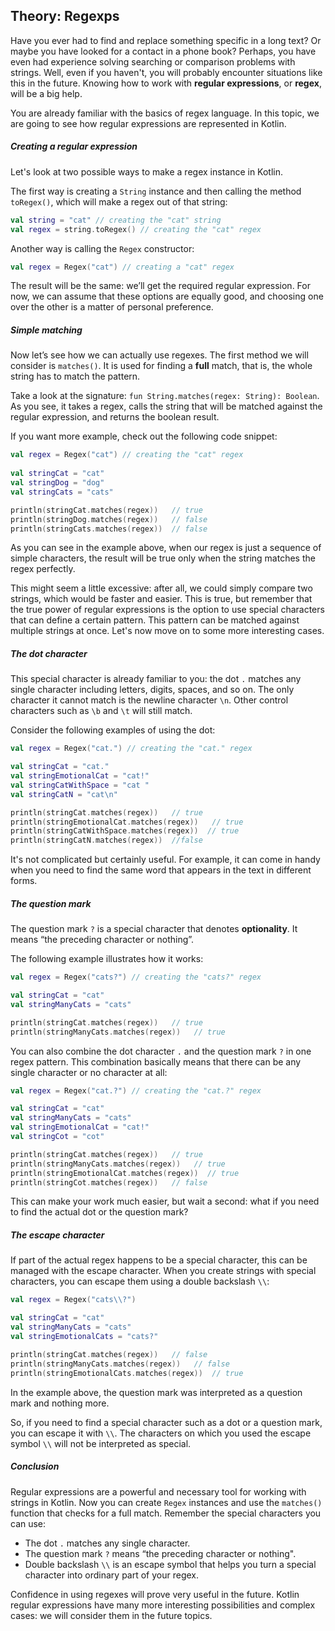 ## Theory: Regexps

Have you ever had to find and replace something specific in a long text? Or maybe you have looked for a contact in a phone book? Perhaps, you have even had experience solving searching or comparison problems with strings. Well, even if you haven't, you will probably encounter situations like this in the future. Knowing how to work with **regular expressions**, or **regex**, will be a big help.

You are already familiar with the basics of regex language. In this topic, we are going to see how regular expressions are represented in Kotlin.

##### Creating a regular expression

Let's look at two possible ways to make a regex instance in Kotlin.

The first way is creating a `String` instance and then calling the method `toRegex()`, which will make a regex out of that string:

```kotlin
val string = "cat" // creating the "cat" string
val regex = string.toRegex() // creating the "cat" regex
```

Another way is calling the `Regex` constructor:

```kotlin
val regex = Regex("cat") // creating a "cat" regex
```

The result will be the same: we’ll get the required regular expression. For now, we can assume that these options are equally good, and choosing one over the other is a matter of personal preference.

##### Simple matching

Now let’s see how we can actually use regexes. The first method we will consider is `matches()`. It is used for finding a **full** match, that is, the whole string has to match the pattern.

Take a look at the signature: `fun String.matches(regex: String): Boolean`. As you see, it takes a regex, calls the string that will be matched against the regular expression, and returns the boolean result.

If you want more example, check out the following code snippet:

```kotlin
val regex = Regex("cat") // creating the "cat" regex
    
val stringCat = "cat"
val stringDog = "dog"
val stringCats = "cats"

println(stringCat.matches(regex))   // true
println(stringDog.matches(regex))   // false
println(stringCats.matches(regex))  // false
```

As you can see in the example above, when our regex is just a sequence of simple characters, the result will be true only when the string matches the regex perfectly.

This might seem a little excessive: after all, we could simply compare two strings, which would be faster and easier. This is true, but remember that the true power of regular expressions is the option to use special characters that can define a certain pattern. This pattern can be matched against multiple strings at once. Let's now move on to some more interesting cases.

##### The dot character

This special character is already familiar to you: the dot `.` matches any single character including letters, digits, spaces, and so on. The only character it cannot match is the newline character `\n`. Other control characters such as `\b` and `\t` will still match.

Consider the following examples of using the dot:

```kotlin
val regex = Regex("cat.") // creating the "cat." regex

val stringCat = "cat."
val stringEmotionalCat = "cat!"
val stringCatWithSpace = "cat "
val stringCatN = "cat\n"

println(stringCat.matches(regex))   // true
println(stringEmotionalCat.matches(regex))   // true
println(stringCatWithSpace.matches(regex))  // true
println(stringCatN.matches(regex))  //false
```

It's not complicated but certainly useful. For example, it can come in handy when you need to find the same word that appears in the text in different forms.

##### The question mark

The question mark `?` is a special character that denotes **optionality**. It means “the preceding character or nothing”.

The following example illustrates how it works:

```kotlin
val regex = Regex("cats?") // creating the "cats?" regex

val stringCat = "cat"
val stringManyCats = "cats"

println(stringCat.matches(regex))   // true
println(stringManyCats.matches(regex))   // true
```

You can also combine the dot character `.` and the question mark `?` in one regex pattern. This combination basically means that there can be any single character or no character at all:

```kotlin
val regex = Regex("cat.?") // creating the "cat.?" regex

val stringCat = "cat"
val stringManyCats = "cats"
val stringEmotionalCat = "cat!"
val stringCot = "cot"

println(stringCat.matches(regex))   // true
println(stringManyCats.matches(regex))   // true
println(stringEmotionalCat.matches(regex))  // true
println(stringCot.matches(regex))   // false
```

This can make your work much easier, but wait a second: what if you need to find the actual dot or the question mark?

##### The escape character

If part of the actual regex happens to be a special character, this can be managed with the escape character. When you create strings with special characters, you can escape them using a double backslash `\\`:

```kotlin
val regex = Regex("cats\\?") 

val stringCat = "cat"
val stringManyCats = "cats"
val stringEmotionalCats = "cats?"

println(stringCat.matches(regex))   // false
println(stringManyCats.matches(regex))   // false
println(stringEmotionalCats.matches(regex))  // true
```

In the example above, the question mark was interpreted as a question mark and nothing more.

So, if you need to find a special character such as a dot or a question mark, you can escape it with `\\`. The characters on which you used the escape symbol `\\` will not be interpreted as special.

##### Conclusion

Regular expressions are a powerful and necessary tool for working with strings in Kotlin. Now you can create `Regex` instances and use the `matches()` function that checks for a full match. Remember the special characters you can use:

- The dot `.` matches any single character.
- The question mark `?` means “the preceding character or nothing".
- Double backslash `\\` is an escape symbol that helps you turn a special character into ordinary part of your regex.

Confidence in using regexes will prove very useful in the future. Kotlin regular expressions have many more interesting possibilities and complex cases: we will consider them in the future topics.
